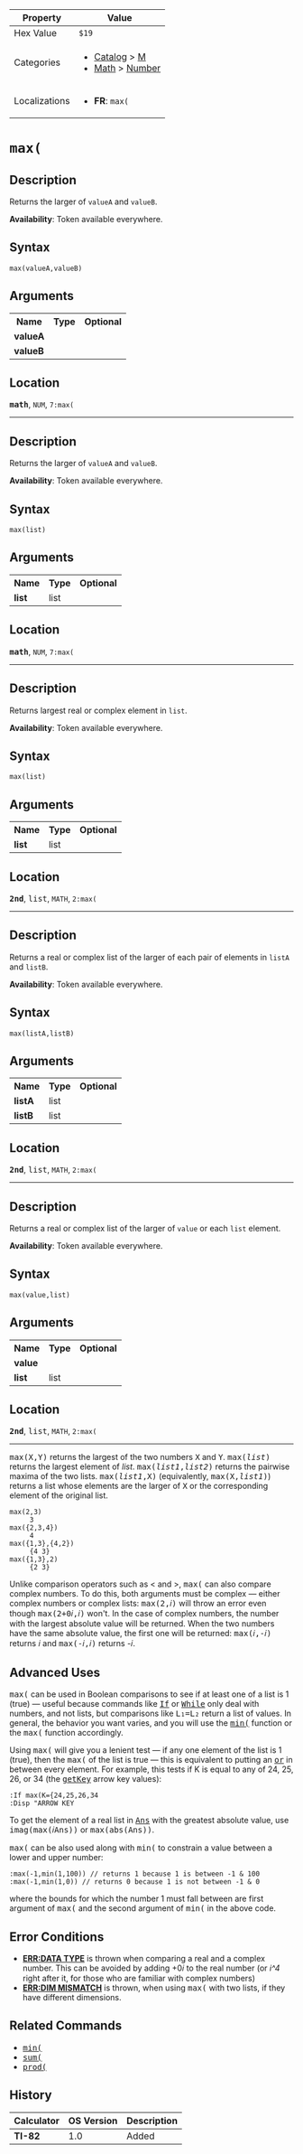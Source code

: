 | Property      | Value |
|---------------|-------|
| Hex Value     | `$19`|
| Categories    | <ul><li>[Catalog](<../categories/Catalog.md>) > [M](<../categories/Catalog.md#M>)</li><li>[Math](<../categories/Math.md>) > [Number](<../categories/Math.md#Number>)</li></ul> |
| Localizations | <ul><li><b>FR</b>: `max(`</li></ul> |

# `max(`

## Description
Returns the larger of `valueA` and `valueB`.


<b>Availability</b>: Token available everywhere.

## Syntax
`max(valueA,valueB)`

## Arguments
<table>
<tr><th>Name</th><th>Type</th><th>Optional</th></tr>

<tr><td><b>valueA</b></td><td></td><td></td></tr>

<tr><td><b>valueB</b></td><td></td><td></td></tr>

</table>

## Location
<tt><kbd><b>math</b></kbd></tt>, `NUM`, `7:max(`
<hr>

## Description
Returns the larger of `valueA` and `valueB`.


<b>Availability</b>: Token available everywhere.

## Syntax
`max(list)`

## Arguments
<table>
<tr><th>Name</th><th>Type</th><th>Optional</th></tr>

<tr><td><b>list</b></td><td>list</td><td></td></tr>

</table>

## Location
<tt><kbd><b>math</b></kbd></tt>, `NUM`, `7:max(`
<hr>

## Description
Returns largest real or complex element in `list`.


<b>Availability</b>: Token available everywhere.

## Syntax
`max(list)`

## Arguments
<table>
<tr><th>Name</th><th>Type</th><th>Optional</th></tr>

<tr><td><b>list</b></td><td>list</td><td></td></tr>

</table>

## Location
<tt><kbd><b>2nd</b></kbd></tt>, <kbd>list</kbd>, `MATH`, `2:max(`
<hr>

## Description
Returns a real or complex list of the larger of each pair of elements in `listA` and `listB`.


<b>Availability</b>: Token available everywhere.

## Syntax
`max(listA,listB)`

## Arguments
<table>
<tr><th>Name</th><th>Type</th><th>Optional</th></tr>

<tr><td><b>listA</b></td><td>list</td><td></td></tr>

<tr><td><b>listB</b></td><td>list</td><td></td></tr>

</table>

## Location
<tt><kbd><b>2nd</b></kbd></tt>, <kbd>list</kbd>, `MATH`, `2:max(`
<hr>

## Description
Returns a real or complex list of the larger of `value` or each `list` element.


<b>Availability</b>: Token available everywhere.

## Syntax
`max(value,list)`

## Arguments
<table>
<tr><th>Name</th><th>Type</th><th>Optional</th></tr>

<tr><td><b>value</b></td><td></td><td></td></tr>

<tr><td><b>list</b></td><td>list</td><td></td></tr>

</table>

## Location
<tt><kbd><b>2nd</b></kbd></tt>, <kbd>list</kbd>, `MATH`, `2:max(`
<hr>

<tt>max(X,Y)</tt> returns the largest of the two numbers <tt>X</tt> and <tt>Y</tt>. <tt>max(<em>list</em>)</tt> returns the largest element of _list_. <tt>max(<em>list1</em>,<em>list2</em>)</tt> returns the pairwise maxima of the two lists. <tt>max(<em>list1</em>,X)</tt> (equivalently, <tt>max(X,<em>list1</em>)</tt>) returns a list whose elements are the larger of <tt>X</tt> or the corresponding element of the original list.

```ti-basic
max(2,3)
     3
max({2,3,4})
     4
max({1,3},{4,2})
     {4 3}
max({1,3},2)
     {2 3}
```

Unlike comparison operators such as < and >, <tt>max(</tt> can also compare complex numbers. To do this, both arguments must be complex — either complex numbers or complex lists: <tt>max(2,𝑖)</tt> will throw an error even though <tt>max(2+0𝑖,𝑖)</tt> won't. In the case of complex numbers, the number with the largest absolute value will be returned. When the two numbers have the same absolute value, the first one will be returned: <tt>max(𝑖,-𝑖)</tt> returns 𝑖 and <tt>max(-𝑖,𝑖)</tt> returns -𝑖.

## Advanced Uses

<tt>max(</tt> can be used in Boolean comparisons to see if at least one of a list is 1 (true) — useful because commands like <tt><a href="If.md">If</a></tt> or <tt><a href="While.md">While</a></tt> only deal with numbers, and not lists, but comparisons like <tt>L₁=L₂</tt> return a list of values. In general, the behavior you want varies, and you will use the <tt><a href="min(.md">min(</a></tt> function or the <tt>max(</tt> function accordingly.

Using <tt>max(</tt> will give you a lenient test — if any one element of the list is 1 (true), then the <tt>max(</tt> of the list is true — this is equivalent to putting an <tt><a href="or.md">or</a></tt> in between every element. For example, this tests if K is equal to any of 24, 25, 26, or 34 (the <tt><a href="getKey.md">getKey</a></tt> arrow key values):

```ti-basic
:If max(K={24,25,26,34
:Disp "ARROW KEY
```

To get the element of a real list in <tt><a href="Ans.md">Ans</a></tt> with the greatest absolute value, use <tt>imag(max(𝑖Ans))</tt> or <tt>max(abs(Ans))</tt>.

<tt>max(</tt> can be also used along with <tt>min(</tt> to constrain a value between a lower and upper number:

```ti-basic
:max(-1,min(1,100)) // returns 1 because 1 is between -1 & 100
:max(-1,min(1,0)) // returns 0 because 1 is not between -1 & 0
```

where the bounds for which the number 1 must fall between are first argument of <tt>max(</tt> and the second argument of <tt>min(</tt> in the above code.

## Error Conditions

*   **[ERR:DATA TYPE](errors#datatype)** is thrown when comparing a real and a complex number. This can be avoided by adding +0𝑖 to the real number (or _i^4_ right after it, for those who are familiar with complex numbers)
*   **[ERR:DIM MISMATCH](errors#dimmismatch)** is thrown, when using <tt>max(</tt> with two lists, if they have different dimensions.

## Related Commands

*   <tt><a href="min(.md">min(</a></tt>
*   <tt><a href="sum(.md">sum(</a></tt>
*   <tt><a href="prod(.md">prod(</a></tt>

## History
| Calculator | OS Version | Description |
|------------|------------|-------------|
| <b>TI-82</b> | 1.0 | Added |


